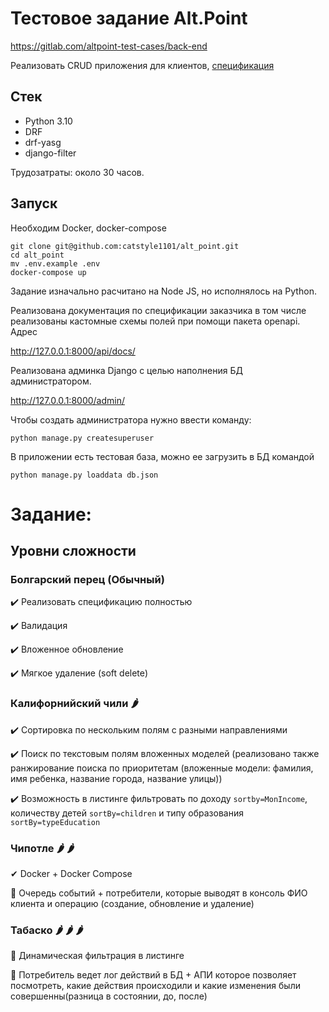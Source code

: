 # Тестовое задание Alt.Point
https://gitlab.com/altpoint-test-cases/back-end

Реализовать CRUD приложения для клиентов, [спецификация](https://gitlab.com/altpoint-test-cases/back-end/-/blob/main/openapi.yaml)

## Стек

- Python 3.10
- DRF
- drf-yasg
- django-filter

Трудозатраты: около 30 часов.


## Запуск

Необходим Docker, docker-compose

```
git clone git@github.com:catstyle1101/alt_point.git
cd alt_point
mv .env.example .env
docker-compose up
```

Задание изначально расчитано на Node JS, но исполнялось на Python.

Реализована документация по спецификации заказчика в том числе реализованы кастомные схемы полей при помощи пакета openapi. Адрес

http://127.0.0.1:8000/api/docs/


Реализована админка Django с целью наполнения БД администратором.

http://127.0.0.1:8000/admin/


Чтобы создать администратора нужно ввести команду:

```
python manage.py createsuperuser
```

В приложении есть тестовая база, можно ее загрузить в БД командой

```
python manage.py loaddata db.json
```

# Задание:
## Уровни сложности

### Болгарский перец (Обычный)


✔️ Реализовать спецификацию полностью

✔️ Валидация

✔️ Вложенное обновление

✔️ Мягкое удаление (soft delete)



### Калифорнийский чили 🌶


✔️ Сортировка по нескольким полям с разными направлениями

✔️ Поиск по текстовым полям вложенных моделей (реализовано также ранжирование поиска по приоритетам (вложенные модели: фамилия, имя ребенка, название города, название улицы))

✔️ Возможность в листинге фильтровать по доходу `sortby=MonIncome`, количеству детей `sortBy=children` и типу образования `sortBy=typeEducation`



### Чипотле 🌶 🌶



✔ Docker + Docker Compose

🔲 Очередь событий + потребители, которые выводят в консоль ФИО клиента и операцию (создание, обновление и удаление)


### Табаско 🌶 🌶 🌶



🔲 Динамическая фильтрация в листинге

🔲 Потребитель ведет лог действий в БД + АПИ которое позволяет посмотреть, какие действия происходили и какие изменения были совершенны(разница в состоянии, до, после)
